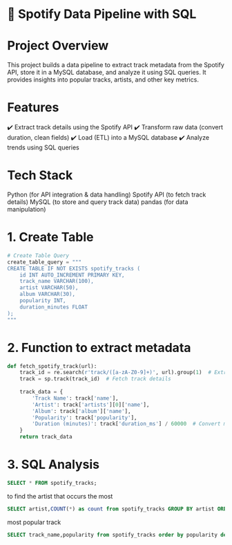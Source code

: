 # 🎵 Spotify Data Pipeline with SQL
# Project Overview
This project builds a data pipeline to extract track metadata from the Spotify API, store it in a MySQL database, and analyze it using SQL queries. It provides insights into popular tracks, artists, and other key metrics.

# Features
✔️ Extract track details using the Spotify API
✔️ Transform raw data (convert duration, clean fields)
✔️ Load (ETL) into a MySQL database
✔️ Analyze trends using SQL queries

# Tech Stack
Python (for API integration & data handling)
Spotify API (to fetch track details)
MySQL (to store and query track data)
pandas (for data manipulation)

# 1. Create Table
```python
# Create Table Query
create_table_query = """
CREATE TABLE IF NOT EXISTS spotify_tracks (
    id INT AUTO_INCREMENT PRIMARY KEY,
    track_name VARCHAR(100),
    artist VARCHAR(50),
    album VARCHAR(30),
    popularity INT,
    duration_minutes FLOAT
);
"""
```
# 2. Function to extract metadata
```python
def fetch_spotify_track(url):
    track_id = re.search(r'track/([a-zA-Z0-9]+)', url).group(1)  # Extract track ID
    track = sp.track(track_id)  # Fetch track details
    
    track_data = {
        'Track Name': track['name'],
        'Artist': track['artists'][0]['name'],
        'Album': track['album']['name'],
        'Popularity': track['popularity'],
        'Duration (minutes)': track['duration_ms'] / 60000  # Convert ms to minutes
    }
    return track_data
```
# 3. SQL Analysis
```sql
SELECT * FROM spotify_tracks;
```
to find the artist that occurs the most 
```sql
SELECT artist,COUNT(*) as count from spotify_tracks GROUP BY artist ORDER BY count desc;
```
most popular track
```sql
SELECT track_name,popularity from spotify_tracks order by popularity desc limit 1;
```
